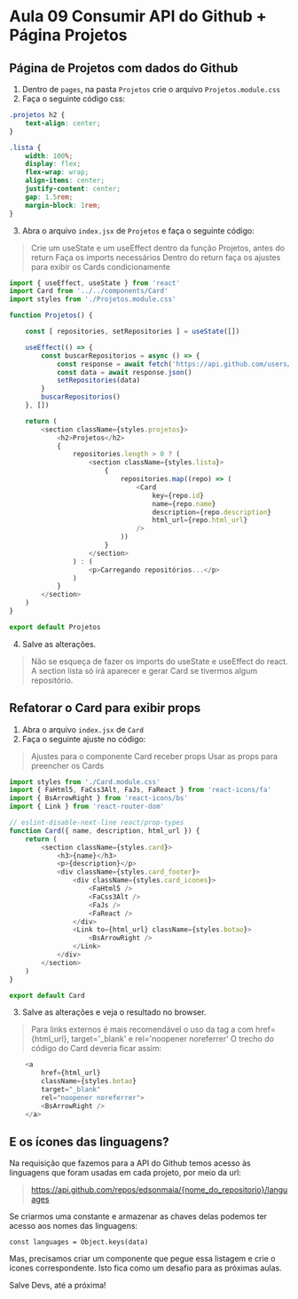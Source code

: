 # Aula 09 Consumir API do Github + Página Projetos

## Página de Projetos com dados do Github

1. Dentro de `pages`, na pasta `Projetos` crie o arquivo `Projetos.module.css`
2. Faça o seguinte código css:

~~~css
.projetos h2 {
    text-align: center;
}

.lista {
    width: 100%;
    display: flex;
    flex-wrap: wrap;
    align-items: center;
    justify-content: center;
    gap: 1.5rem;
    margin-block: 1rem;
}

~~~

3. Abra o arquivo `index.jsx` de `Projetos` e faça o seguinte código:

> Crie um useState e um useEffect dentro da função Projetos, antes do return
> Faça os imports necessários
> Dentro do return faça os ajustes para exibir os Cards condicionamente

~~~javascript
import { useEffect, useState } from 'react'
import Card from '../../components/Card'
import styles from './Projetos.module.css'

function Projetos() {

    const [ repositories, setRepositories ] = useState([])

    useEffect(() => {
        const buscarRepositorios = async () => {
            const response = await fetch('https://api.github.com/users/edsonmaia/repos')
            const data = await response.json()
            setRepositories(data)
        }
        buscarRepositorios()
    }, [])

    return (
        <section className={styles.projetos}>
            <h2>Projetos</h2>
            {
                repositories.length > 0 ? (
                    <section className={styles.lista}>
                        {
                            repositories.map((repo) => (
                                <Card
                                    key={repo.id}
                                    name={repo.name}
                                    description={repo.description}
                                    html_url={repo.html_url}
                                />
                            ))
                        }
                    </section>
                ) : (
                    <p>Carregando repositórios...</p>
                )
            }
        </section>
    )
}

export default Projetos

~~~

4. Salve as alterações.

> Não se esqueça de fazer os imports do useState e useEffect do react.
> A section lista só irá aparecer e gerar Card se tivermos algum repositório.


## Refatorar o Card para exibir props

1. Abra o arquivo `index.jsx` de `Card`
2. Faça o seguinte ajuste no código:

> Ajustes para o componente Card receber props
> Usar as props para preencher os Cards

~~~javascript
import styles from './Card.module.css'
import { FaHtml5, FaCss3Alt, FaJs, FaReact } from 'react-icons/fa'
import { BsArrowRight } from 'react-icons/bs'
import { Link } from 'react-router-dom'

// eslint-disable-next-line react/prop-types
function Card({ name, description, html_url }) {
    return (
        <section className={styles.card}>
            <h3>{name}</h3>
            <p>{description}</p>
            <div className={styles.card_footer}>
                <div className={styles.card_icones}>
                    <FaHtml5 />
                    <FaCss3Alt />
                    <FaJs />
                    <FaReact />
                </div>
                <Link to={html_url} className={styles.botao}>
                    <BsArrowRight />
                </Link>
            </div>
        </section>
    )
}

export default Card

~~~

3. Salve as alterações e veja o resultado no browser.

> Para links externos é mais recomendável o uso da tag a com href={html_url}, target='_blank' e rel='noopener noreferrer'
> O trecho do código do Card deveria ficar assim:

~~~javascript
    <a
        href={html_url}
        className={styles.botao}
        target="_blank"
        rel="noopener noreferrer">
        <BsArrowRight />
    </a>
~~~

## E os ícones das linguagens?

Na requisição que fazemos para a API do Github temos acesso às linguagens que foram usadas em cada projeto, por meio da url:

> https://api.github.com/repos/edsonmaia/{nome_do_repositorio}/languages

Se criarmos uma constante e armazenar as chaves delas podemos ter acesso aos nomes das linguagens:

`const languages = Object.keys(data)`

Mas, precisamos criar um componente que pegue essa listagem e crie o ícones correspondente.
Isto fica como um desafio para as próximas aulas.

Salve Devs, até a próxima!
